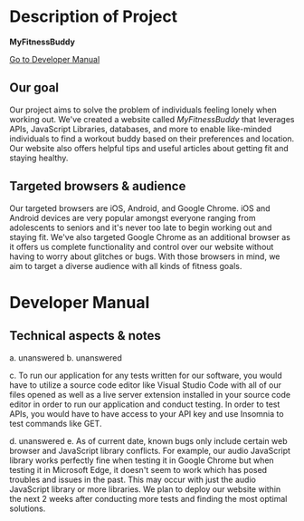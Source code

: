 # Description of Project

**MyFitnessBuddy**

[Go to Developer Manual](#developer-manual)

## Our goal
Our project aims to solve the problem of individuals feeling lonely when working out. We've created a website called _MyFitnessBuddy_ that leverages APIs, JavaScript Libraries, databases, and more to enable like-minded individuals to find a workout buddy based on their preferences and location. Our website also offers helpful tips and useful articles about getting fit and staying healthy.

## Targeted browsers & audience
Our targeted browsers are iOS, Android, and Google Chrome. iOS and Android devices are very popular amongst everyone ranging from adolescents to seniors and it's never too late to begin working out and staying fit. We've also targeted Google Chrome as an additional browser as it offers us complete functionality and control over our website without having to worry about glitches or bugs. With those browsers in mind, we aim to target a diverse audience with all kinds of fitness goals.

# Developer Manual

## Technical aspects & notes
a. unanswered
b. unanswered

c. To run our application for any tests written for our software, you would have to utilize a source code editor like Visual Studio Code with all of our files opened as well as a live server extension installed in your source code editor in order to run our application and conduct testing. In order to test APIs, you would have to have access to your API key and use Insomnia to test commands like GET.

d. unanswered
e. As of current date, known bugs only include certain web browser and JavaScript library conflicts. For example, our audio JavaScript library works perfectly fine when testing it in Google Chrome but when testing it in Microsoft Edge, it doesn't seem to work which has posed troubles and issues in the past. This may occur with just the audio JavaScript library or more libraries. We plan to deploy our website within the next 2 weeks after conducting more tests and finding the most optimal solutions.
